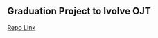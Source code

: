 ## Graduation Project to Ivolve OJT 
[Repo Link](https://github.com/AliKhamed/MultiCloudDevOpsProject)